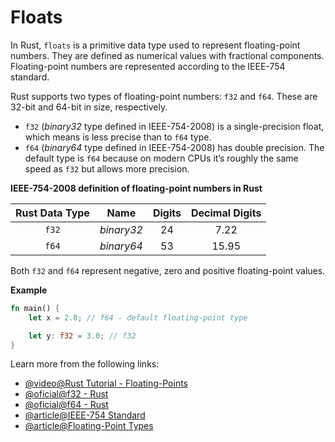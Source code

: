 # Floats

In Rust, `floats` is a primitive data type used to represent floating-point numbers. They are defined as numerical values with fractional components. Floating-point numbers are represented according to the IEEE-754 standard.

Rust supports two types of floating-point numbers: `f32` and `f64`. These are 32-bit and 64-bit in size, respectively.

- `f32` (_binary32_ type defined in IEEE-754-2008) is a single-precision float, which means is less precise than to `f64` type.
- `f64` (_binary64_ type defined in IEEE-754-2008) has double precision. The default type is `f64` because on modern CPUs it’s roughly the same speed as `f32` but allows more precision.

**IEEE-754-2008 definition of floating-point numbers in Rust**

|Rust Data Type|Name|Digits|Decimal Digits|
|:----:|:----:|:----:|:----:|
|`f32`|_binary32_|24|7.22|
|`f64`|_binary64_|53|15.95|

Both `f32` and `f64` represent negative, zero and positive floating-point values.

**Example**

```rust
fn main() {
    let x = 2.0; // f64 - default floating-point type

    let y: f32 = 3.0; // f32
}
```
Learn more from the following links:

- [@video@Rust Tutorial - Floating-Points](https://www.youtube.com/watch?v=t047Hseyj_k&t=335s)
- [@oficial@f32 - Rust](https://doc.rust-lang.org/std/primitive.f32.html)
- [@oficial@f64 - Rust](https://doc.rust-lang.org/std/primitive.f64.html)
- [@article@IEEE-754 Standard](https://en.wikipedia.org/wiki/IEEE_754)
- [@article@Floating-Point Types](https://rust-book.cs.brown.edu/ch03-02-data-types.html#floating-point-types)
